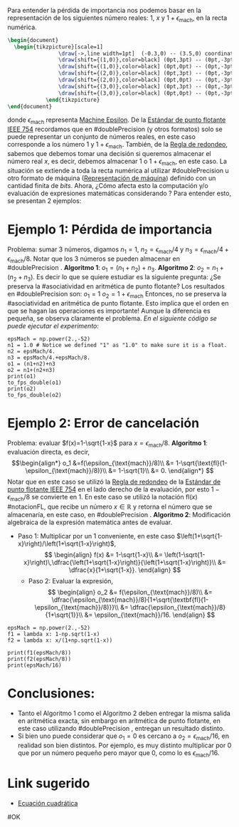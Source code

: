 Para entender la pérdida de importancia nos podemos basar en la representación de los siguientes número reales: $1$, $x$ y $1+\epsilon_{\text{mach}}$, en la recta numérica.

```tikz
\begin{document}
  \begin{tikzpicture}[scale=1]        		
        	  	\draw[->,line width=1pt]  (-0.3,0) -- (3.5,0) coordinate[label = {below:}] (xmax);
          		\draw[shift={(1,0)},color=black] (0pt,3pt) -- (0pt,-3pt);
          		\draw[shift={(1,0)},color=black] (0pt,0pt) -- (0pt,-3pt) node[below] {$1$};
          		\draw[shift={(2,0)},color=black] (0pt,3pt) -- (0pt,-3pt);
          		\draw[shift={(2,0)},color=black] (0pt,0pt) -- (0pt,-3pt) node[below] {$x$};
          		\draw[shift={(3,0)},color=black] (0pt,3pt) -- (0pt,-3pt);
          		\draw[shift={(3,0)},color=black] (0pt,0pt) -- (0pt,-3pt) node[below] {$1 + \epsilon_{mach}$};
        	\end{tikzpicture}
\end{document}
```
donde $\epsilon_{\text{mach}}$ representa [Machine Epsilon](Machine%20Epsilon.md). De la [Estándar de punto flotante IEEE 754](Estándar%20de%20punto%20flotante%20IEEE%20754.md) recordamos que en #doublePrecision (y otros formatos) solo se puede representar un conjunto de números reales, en este caso corresponde a los número $1$ y $1+\epsilon_{\text{mach}}$. También, de la [Regla de redondeo](Regla%20de%20redondeo.md), sabemos que debemos tomar una decisión si queremos almacenar el número real $x$, es decir, debemos almacenar $1$ o $1+\epsilon_{\text{mach}}$, en este caso. La situación se extiende a toda la recta numérica al utilizar #doublePrecision u otro formato de máquina ([Representación de máquina](Representación%20de%20máquina.md)) definido con un cantidad finita de *bits*.
Ahora, ¿Cómo afecta esto la computación y/o evaluación de expresiones matemáticas considerando ?
Para entender esto, se presentan 2 ejemplos:
# Ejemplo 1: Pérdida de importancia
Problema: sumar 3 números, digamos $n_1=1$, $n_2=\epsilon_{\text{mach}}/4$ y $n_3=\epsilon_{\text{mach}}/4+\epsilon_{\text{mach}}/8$. Notar que los 3 números se pueden almacenar en #doublePrecision .
**Algoritmo 1**: $o_1=(n_1+n_2)+n_3$.
**Algoritmo 2**: $o_2=n_1+(n_2+n_3)$.
Es decir lo que se quiere estudiar es la siguiente pregunta: ¿Se preserva la #asociatividad en aritmética de punto flotante?
Los resultados en #doublePrecision son:
$o_1=1$
$o_2=1+\epsilon_{\text{mach}}$
Entonces, no se preserva la #asociatividad en aritmética de punto flotante. Esto implica que el orden en que se hagan las operaciones es importante! 
Aunque la diferencia es pequeña, se observa claramente el problema.
*En el siguiente código se puede ejecutar el experimento:*
```run-python
epsMach = np.power(2.,-52)
n1 = 1.0 # Notice we defined "1" as "1.0" to make sure it is a float.
n2 = epsMach/4.
n3 = epsMach/4.+epsMach/8.
o1 = (n1+n2)+n3
o2 = n1+(n2+n3)
print(o1)
to_fps_double(o1)
print(o2)
to_fps_double(o2)
```
# Ejemplo 2: Error de cancelación
Problema: evaluar $f(x)=1-\sqrt{1-x}$ para $x=\epsilon_{\text{mach}}/8$.
**Algoritmo 1**: evaluación directa, es decir,
$$\begin{align*}
o_1 &=f(\epsilon_{\text{mach}}/8)\\
&= 1-\sqrt{\text{fl}(1-\epsilon_{\text{mach}}/8)}\\
&= 1-\sqrt{1}\\
&= 0.
\end{align*}
$$
Notar que en este caso se utilizó la [Regla de redondeo](Regla%20de%20redondeo.md) de la [Estándar de punto flotante IEEE 754](Estándar%20de%20punto%20flotante%20IEEE%20754.md) en el lado derecho de la evaluación, por esto $1-\epsilon_{\text{mach}}/8$ se convierte en $1$. En este caso se utilizó la notación $\text{fl}(x)$ #notacionFL, que recibe un número $x\in\mathbb{R}$ y retorna el número que se almacenaría, en este caso, en #doublePrecision . 
**Algoritmo 2**: Modificación algebraica de la expresión matemática antes de evaluar.
- Paso 1: Multiplicar por un 1 conveniente, en este caso $\left(1+\sqrt{1-x}\right)/\left(1+\sqrt{1-x}\right)$,$$
  \begin{align}
	  f(x) &= 1-\sqrt{1-x}\\
		&= \left(1-\sqrt{1-x}\right)\,\dfrac{\left(1+\sqrt{1-x}\right)}{\left(1+\sqrt{1-x}\right)}\\
		&= \dfrac{x}{1+\sqrt{1-x}}.
  \end{align}
  $$
  - Paso 2: Evaluar la expresión, $$
  \begin{align}
  o_2 &= f(\epsilon_{\text{mach}}/8)\\
	  &= \dfrac{\epsilon_{\text{mach}}/8}{1+\sqrt{\textbf{fl}(1-\epsilon_{\text{mach}}/8)}}\\
	  &= \dfrac{\epsilon_{\text{mach}}/8}{1+\sqrt{1}}\\
	  &= \epsilon_{\text{mach}}/16.
  \end{align}
  $$
```run-python
epsMach = np.power(2.,-52)
f1 = lambda x: 1-np.sqrt(1-x)
f2 = lambda x: x/(1+np.sqrt(1-x))

print(f1(epsMach/8))
print(f2(epsMach/8))
print(epsMach/16)

```


  # Conclusiones:
  - Tanto el Algoritmo 1 como el Algoritmo 2 deben entregar la misma salida en aritmética exacta, sin embargo en aritmética de punto flotante, en este caso utilizando #doublePrecision , entregan un resultado distinto.
  - Si bien uno puede considerar que $o_1=0$ es cercano a $o_2=\epsilon_{\text{mach}}/16$, en realidad son bien distintos. Por ejemplo, es muy distinto multiplicar por $0$ que por un número pequeño pero mayor que $0$, como lo es $\epsilon_{\text{mach}}/16$.
# Link sugerido
- [Ecuación cuadrática](https://github.com/tclaudioe/Scientific-Computing/blob/master/SC1v2/Bonus%20-%2002%20-%20Quadratic%20formula.ipynb)

#OK

